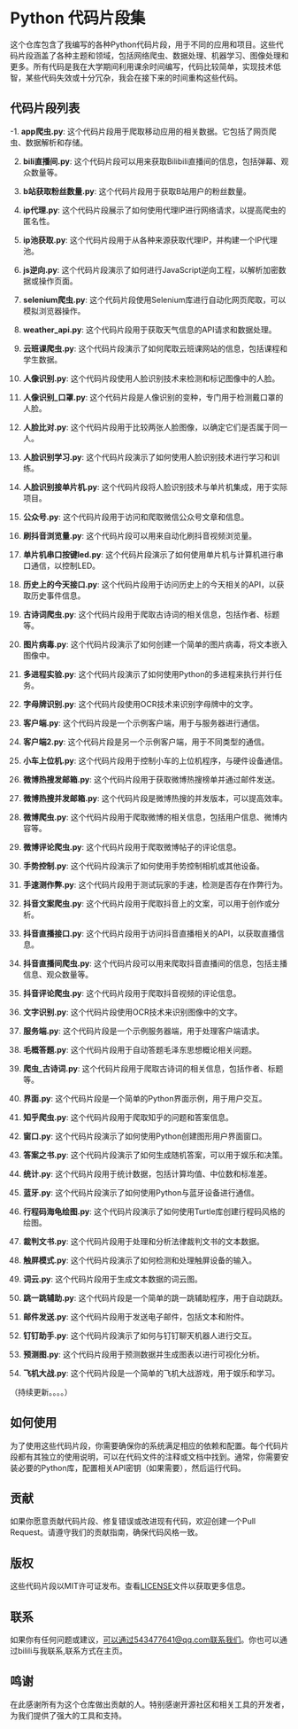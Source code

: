 # Python 代码片段集

这个仓库包含了我编写的各种Python代码片段，用于不同的应用和项目。这些代码片段涵盖了各种主题和领域，包括网络爬虫、数据处理、机器学习、图像处理和更多。所有代码是我在大学期间利用课余时间编写，代码比较简单，实现技术低智，某些代码失效或十分冗杂，我会在接下来的时间重构这些代码。

## 代码片段列表

-1. **app爬虫.py**: 这个代码片段用于爬取移动应用的相关数据。它包括了网页爬虫、数据解析和存储。

2. **bili直播间.py**: 这个代码片段可以用来获取Bilibili直播间的信息，包括弹幕、观众数量等。

3. **b站获取粉丝数量.py**: 这个代码片段用于获取B站用户的粉丝数量。

4. **ip代理.py**: 这个代码片段展示了如何使用代理IP进行网络请求，以提高爬虫的匿名性。

5. **ip池获取.py**: 这个代码片段用于从各种来源获取代理IP，并构建一个IP代理池。

6. **js逆向.py**: 这个代码片段演示了如何进行JavaScript逆向工程，以解析加密数据或操作页面。

7. **selenium爬虫.py**: 这个代码片段使用Selenium库进行自动化网页爬取，可以模拟浏览器操作。

8. **weather_api.py**: 这个代码片段用于获取天气信息的API请求和数据处理。

9. **云班课爬虫.py**: 这个代码片段演示了如何爬取云班课网站的信息，包括课程和学生数据。

10. **人像识别.py**: 这个代码片段使用人脸识别技术来检测和标记图像中的人脸。

11. **人像识别_口罩.py**: 这个代码片段是人像识别的变种，专门用于检测戴口罩的人脸。

12. **人脸比对.py**: 这个代码片段用于比较两张人脸图像，以确定它们是否属于同一人。

13. **人脸识别学习.py**: 这个代码片段演示了如何使用人脸识别技术进行学习和训练。

14. **人脸识别接单片机.py**: 这个代码片段将人脸识别技术与单片机集成，用于实际项目。

15. **公众号.py**: 这个代码片段用于访问和爬取微信公众号文章和信息。

16. **刷抖音浏览量.py**: 这个代码片段可以用来自动化刷抖音视频浏览量。

17. **单片机串口按键led.py**: 这个代码片段演示了如何使用单片机与计算机进行串口通信，以控制LED。

18. **历史上的今天接口.py**: 这个代码片段用于访问历史上的今天相关的API，以获取历史事件信息。

19. **古诗词爬虫.py**: 这个代码片段用于爬取古诗词的相关信息，包括作者、标题等。

20. **图片病毒.py**: 这个代码片段演示了如何创建一个简单的图片病毒，将文本嵌入图像中。

21. **多进程实验.py**: 这个代码片段演示了如何使用Python的多进程来执行并行任务。

22. **字母牌识别.py**: 这个代码片段使用OCR技术来识别字母牌中的文字。

23. **客户端.py**: 这个代码片段是一个示例客户端，用于与服务器进行通信。

24. **客户端2.py**: 这个代码片段是另一个示例客户端，用于不同类型的通信。

25. **小车上位机.py**: 这个代码片段用于控制小车的上位机程序，与硬件设备通信。

26. **微博热搜发邮箱.py**: 这个代码片段用于获取微博热搜榜单并通过邮件发送。

27. **微博热搜并发邮箱.py**: 这个代码片段是微博热搜的并发版本，可以提高效率。

28. **微博爬虫.py**: 这个代码片段用于爬取微博的相关信息，包括用户信息、微博内容等。

29. **微博评论爬虫.py**: 这个代码片段用于爬取微博帖子的评论信息。

30. **手势控制.py**: 这个代码片段演示了如何使用手势控制相机或其他设备。

31. **手速测作弊.py**: 这个代码片段用于测试玩家的手速，检测是否存在作弊行为。

32. **抖音文案爬虫.py**: 这个代码片段用于爬取抖音上的文案，可以用于创作或分析。

33. **抖音直播接口.py**: 这个代码片段用于访问抖音直播相关的API，以获取直播信息。

34. **抖音直播间爬虫.py**: 这个代码片段可以用来爬取抖音直播间的信息，包括主播信息、观众数量等。

35. **抖音评论爬虫.py**: 这个代码片段用于爬取抖音视频的评论信息。

36. **文字识别.py**: 这个代码片段使用OCR技术来识别图像中的文字。

37. **服务端.py**: 这个代码片段是一个示例服务器端，用于处理客户端请求。

38. **毛概答题.py**: 这个代码片段用于自动答题毛泽东思想概论相关问题。

39. **爬虫_古诗词.py**: 这个代码片段用于爬取古诗词的相关信息，包括作者、标题等。

40. **界面.py**: 这个代码片段是一个简单的Python界面示例，用于用户交互。

41. **知乎爬虫.py**: 这个代码片段用于爬取知乎的问题和答案信息。

42. **窗口.py**: 这个代码片段演示了如何使用Python创建图形用户界面窗口。

43. **答案之书.py**: 这个代码片段演示了如何生成随机答案，可以用于娱乐和决策。

44. **统计.py**: 这个代码片段用于统计数据，包括计算均值、中位数和标准差。

45. **蓝牙.py**: 这个代码片段演示了如何使用Python与蓝牙设备进行通信。

46. **行程码海龟绘图.py**: 这个代码片段演示了如何使用Turtle库创建行程码风格的绘图。

47. **裁判文书.py**: 这个代码片段用于处理和分析法律裁判文书的文本数据。

48. **触屏模式.py**: 这个代码片段演示了如何检测和处理触屏设备的输入。

49. **词云.py**: 这个代码片段用于生成文本数据的词云图。

50. **跳一跳辅助.py**: 这个代码片段是一个简单的跳一跳辅助程序，用于自动跳跃。

51. **邮件发送.py**: 这个代码片段用于发送电子邮件，包括文本和附件。

52. **钉钉助手.py**: 这个代码片段演示了如何与钉钉聊天机器人进行交互。

53. **预测图.py**: 这个代码片段用于预测数据并生成图表以进行可视化分析。

54. **飞机大战.py**: 这个代码片段是一个简单的飞机大战游戏，用于娱乐和学习。

（持续更新。。。。）

## 如何使用

为了使用这些代码片段，你需要确保你的系统满足相应的依赖和配置。每个代码片段都有其独立的使用说明，可以在代码文件的注释或文档中找到。通常，你需要安装必要的Python库，配置相关API密钥（如果需要），然后运行代码。

## 贡献

如果你愿意贡献代码片段、修复错误或改进现有代码，欢迎创建一个Pull Request。请遵守我们的贡献指南，确保代码风格一致。

## 版权

这些代码片段以MIT许可证发布。查看[LICENSE](LICENSE)文件以获取更多信息。

## 联系

如果你有任何问题或建议，可以通过543477641@qq.com联系我们。你也可以通过bilili与我联系,联系方式在主页。

## 鸣谢

在此感谢所有为这个仓库做出贡献的人。特别感谢开源社区和相关工具的开发者，为我们提供了强大的工具和支持。

